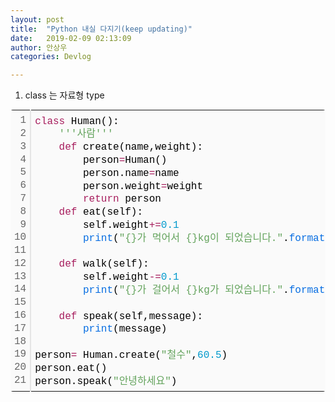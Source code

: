 ```yaml
---
layout: post
title:  "Python 내실 다지기(keep updating)"
date:   2019-02-09 02:13:09
author: 안상우
categories: Devlog

---
```


1. class 는 자료형 type

<div class="colorscripter-code" style="color:#010101; font-family:Consolas, 'Liberation Mono', Menlo, Courier, monospace !important; position:relative !important; overflow:auto"><table class="colorscripter-code-table" style="margin:0; padding:0; border:none; background-color:#fafafa; border-radius:4px;" cellspacing="0" cellpadding="0"><tr><td style="padding:6px; border-right:2px solid #e5e5e5"><div style="margin:0; padding:0; word-break:normal; text-align:right; color:#666; font-family:Consolas, 'Liberation Mono', Menlo, Courier, monospace !important; line-height:130%"><div style="line-height:130%">1</div><div style="line-height:130%">2</div><div style="line-height:130%">3</div><div style="line-height:130%">4</div><div style="line-height:130%">5</div><div style="line-height:130%">6</div><div style="line-height:130%">7</div><div style="line-height:130%">8</div><div style="line-height:130%">9</div><div style="line-height:130%">10</div><div style="line-height:130%">11</div><div style="line-height:130%">12</div><div style="line-height:130%">13</div><div style="line-height:130%">14</div><div style="line-height:130%">15</div><div style="line-height:130%">16</div><div style="line-height:130%">17</div><div style="line-height:130%">18</div><div style="line-height:130%">19</div><div style="line-height:130%">20</div><div style="line-height:130%">21</div></div></td><td style="padding:6px 0"><pre style="margin:0; padding:0; color:#010101; font-family:Consolas, 'Liberation Mono', Menlo, Courier, monospace !important; line-height:130%"><div style="padding:0 6px; white-space:pre; line-height:130%"><span style="color:#a71d5d">class</span>&nbsp;Human():</div><div style="padding:0 6px; white-space:pre; line-height:130%">&nbsp;&nbsp;&nbsp;&nbsp;<span style="color:#63a35c">''</span><span style="color:#63a35c">'사람'</span><span style="color:#63a35c">''</span></div><div style="padding:0 6px; white-space:pre; line-height:130%">&nbsp;&nbsp;&nbsp;&nbsp;<span style="color:#a71d5d">def</span>&nbsp;create(name,weight):</div><div style="padding:0 6px; white-space:pre; line-height:130%">&nbsp;&nbsp;&nbsp;&nbsp;&nbsp;&nbsp;&nbsp;&nbsp;person<span style="color:#0086b3"></span><span style="color:#a71d5d">=</span>Human()</div><div style="padding:0 6px; white-space:pre; line-height:130%">&nbsp;&nbsp;&nbsp;&nbsp;&nbsp;&nbsp;&nbsp;&nbsp;person.name<span style="color:#0086b3"></span><span style="color:#a71d5d">=</span>name</div><div style="padding:0 6px; white-space:pre; line-height:130%">&nbsp;&nbsp;&nbsp;&nbsp;&nbsp;&nbsp;&nbsp;&nbsp;person.weight<span style="color:#0086b3"></span><span style="color:#a71d5d">=</span>weight</div><div style="padding:0 6px; white-space:pre; line-height:130%">&nbsp;&nbsp;&nbsp;&nbsp;&nbsp;&nbsp;&nbsp;&nbsp;<span style="color:#a71d5d">return</span>&nbsp;person</div><div style="padding:0 6px; white-space:pre; line-height:130%">&nbsp;&nbsp;&nbsp;&nbsp;<span style="color:#a71d5d">def</span>&nbsp;eat(self):</div><div style="padding:0 6px; white-space:pre; line-height:130%">&nbsp;&nbsp;&nbsp;&nbsp;&nbsp;&nbsp;&nbsp;&nbsp;self.weight<span style="color:#0086b3"></span><span style="color:#a71d5d">+</span><span style="color:#0086b3"></span><span style="color:#a71d5d">=</span><span style="color:#0099cc">0.</span><span style="color:#0099cc">1</span></div><div style="padding:0 6px; white-space:pre; line-height:130%">&nbsp;&nbsp;&nbsp;&nbsp;&nbsp;&nbsp;&nbsp;&nbsp;<span style="color:#066de2">print</span>(<span style="color:#63a35c">"{}가&nbsp;먹어서&nbsp;{}kg이&nbsp;되었습니다."</span>.<span style="color:#066de2">format</span>(person.name,person.weight))</div><div style="padding:0 6px; white-space:pre; line-height:130%">&nbsp;</div><div style="padding:0 6px; white-space:pre; line-height:130%">&nbsp;&nbsp;&nbsp;&nbsp;<span style="color:#a71d5d">def</span>&nbsp;walk(self):</div><div style="padding:0 6px; white-space:pre; line-height:130%">&nbsp;&nbsp;&nbsp;&nbsp;&nbsp;&nbsp;&nbsp;&nbsp;self.weight<span style="color:#0086b3"></span><span style="color:#a71d5d">-</span><span style="color:#0086b3"></span><span style="color:#a71d5d">=</span><span style="color:#0099cc">0.</span><span style="color:#0099cc">1</span></div><div style="padding:0 6px; white-space:pre; line-height:130%">&nbsp;&nbsp;&nbsp;&nbsp;&nbsp;&nbsp;&nbsp;&nbsp;<span style="color:#066de2">print</span>(<span style="color:#63a35c">"{}가&nbsp;걸어서&nbsp;{}kg가&nbsp;되었습니다."</span>.<span style="color:#066de2">format</span>(person.name,person.weight))</div><div style="padding:0 6px; white-space:pre; line-height:130%">&nbsp;&nbsp;&nbsp;&nbsp;</div><div style="padding:0 6px; white-space:pre; line-height:130%">&nbsp;&nbsp;&nbsp;&nbsp;<span style="color:#a71d5d">def</span>&nbsp;speak(self,message):</div><div style="padding:0 6px; white-space:pre; line-height:130%">&nbsp;&nbsp;&nbsp;&nbsp;&nbsp;&nbsp;&nbsp;&nbsp;<span style="color:#066de2">print</span>(message)</div><div style="padding:0 6px; white-space:pre; line-height:130%">&nbsp;&nbsp;&nbsp;&nbsp;&nbsp;&nbsp;&nbsp;&nbsp;</div><div style="padding:0 6px; white-space:pre; line-height:130%">person<span style="color:#0086b3"></span><span style="color:#a71d5d">=</span>&nbsp;Human.create(<span style="color:#63a35c">"철수"</span>,<span style="color:#0099cc">60.</span><span style="color:#0099cc">5</span>)</div><div style="padding:0 6px; white-space:pre; line-height:130%">person.eat()</div><div style="padding:0 6px; white-space:pre; line-height:130%">person.speak(<span style="color:#63a35c">"안녕하세요"</span>)</div></pre><div style="text-align:right; margin-top:-13px; margin-right:5px; font-size:9px; font-style:italic"><a href="http://colorscripter.com/info#e" target="_blank" style="color:#e5e5e5; text-decoration:none">Colored by Color Scripter</a></div></td><td style="vertical-align:bottom; padding:0 2px 4px 0"><a href="http://colorscripter.com/info#e" target="_blank" style="text-decoration:none; color:white"><span style="font-size:9px; word-break:normal; background-color:#e5e5e5; color:white; border-radius:10px; padding:1px">cs</span></a></td></tr></table></div>
